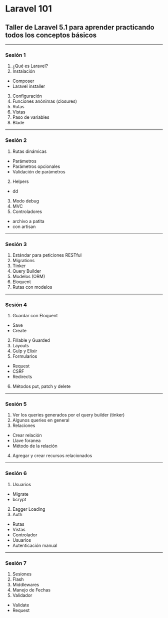 # Laravel 101
## Taller de Laravel 5.1 para aprender practicando todos los conceptos básicos

---

### Sesión 1
1. ¿Qué es Laravel?
2. Instalación
 - Composer
 - Laravel installer
3. Configuración
4. Funciones anónimas (closures)
5. Rutas
6. Vistas
7. Paso de variables
8. Blade

---

### Sesión 2

1. Rutas dinámicas
 - Parámetros
 - Parámetros opcionales
 - Validación de parámetros
2. Helpers
 - dd
3. Modo debug
4. MVC
5. Controladores
 - archivo a patita
 - con artisan

---

### Sesión 3

1. Estándar para peticiones RESTful
2. Migrations
3. Tinker
4. Query Builder
5. Modelos (ORM)
6. Eloquent
7. Rutas con modelos

---

### Sesión 4

1. Guardar con Eloquent
 - Save
 - Create
2. Fillable y Guarded
3. Layouts
4. Gulp y Elixir
5. Formularios
 - Request
 - CSRF
 - Redirects
6. Métodos put, patch y delete

---

### Sesión 5

1. Ver los queries generados por el query builder (tinker)
2. Algunos queries en general
3. Relaciones
 - Crear relación
 - Llave foranea
 - Método de la relación
4. Agregar y crear recursos relacionados

---

### Sesión 6

1. Usuarios
 - Migrate
 - bcrypt
2. Eagger Loading
3. Auth
 - Rutas
 - Vistas
 - Controlador
 - Usuarios
 - Autenticación manual

 ---

### Sesión 7

1. Sesiones
2. Flash
3. Middlewares
4. Manejo de Fechas
5. Validador
 - Validate
 - Request
